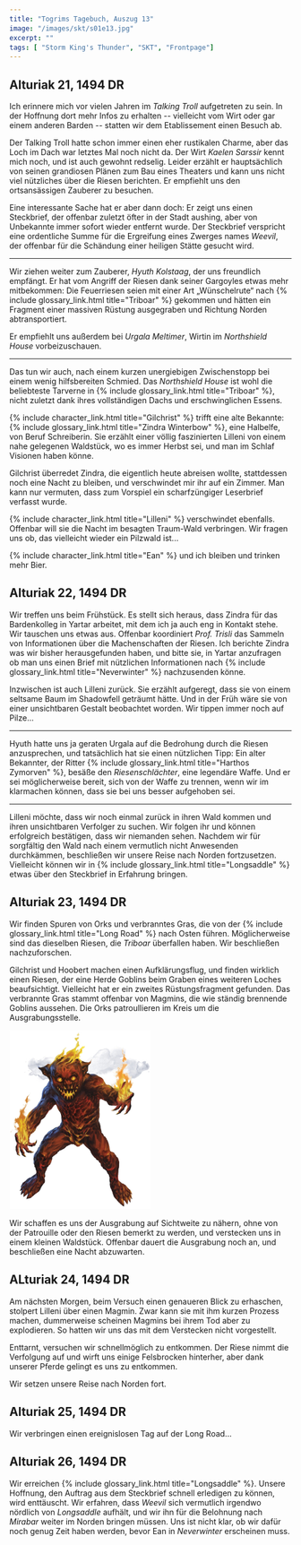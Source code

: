 ```yaml
---
title: "Togrims Tagebuch, Auszug 13"
image: "/images/skt/s01e13.jpg"
excerpt: ""
tags: [ "Storm King's Thunder", "SKT", "Frontpage"]
---
```


## Alturiak 21, 1494 DR

Ich erinnere mich vor vielen Jahren im *Talking Troll* aufgetreten zu sein. In der Hoffnung
dort mehr Infos zu erhalten -- vielleicht vom Wirt oder gar einem anderen Barden -- statten
wir dem Etablissement einen Besuch ab.

Der Talking Troll hatte schon immer einen eher rustikalen Charme, aber das Loch im Dach war
letztes Mal noch nicht da. Der Wirt *Kaelen Sarssir* kennt mich noch, und ist auch gewohnt
redselig. Leider erzählt er hauptsächlich von seinen grandiosen Plänen zum Bau eines Theaters
und kann uns nicht viel nützliches über die Riesen berichten. Er empfiehlt uns den
ortsansässigen Zauberer zu besuchen.

Eine interessante Sache hat er aber dann doch: Er zeigt uns einen Steckbrief, der offenbar
zuletzt öfter in der Stadt aushing, aber von Unbekannte immer sofort wieder entfernt wurde.
Der Steckbrief verspricht eine ordentliche Summe für die Ergreifung eines Zwerges names
*Weevil*, der offenbar für die Schändung einer heiligen Stätte gesucht wird.

---

Wir ziehen weiter zum Zauberer, *Hyuth Kolstaag*, der uns freundlich empfängt. Er hat vom Angriff
der Riesen dank seiner Gargoyles etwas mehr mitbekommen: Die Feuerriesen seien mit einer Art
„Wünschelrute“ nach {% include glossary_link.html title="Triboar" %} gekommen und hätten ein
Fragment einer massiven Rüstung ausgegraben und Richtung Norden abtransportiert.

Er empfiehlt uns außerdem bei *Urgala Meltimer*, Wirtin im *Northshield House* vorbeizuschauen.

---

Das tun wir auch, nach einem kurzen unergiebigen Zwischenstopp bei einem wenig hilfsbereiten
Schmied. Das *Northshield House* ist wohl die beliebteste Tarverne in {% include glossary_link.html
title="Triboar" %}, nicht zuletzt dank ihres vollständigen Dachs und erschwinglichen Essens.

{% include character_link.html title="Gilchrist" %} trifft eine alte Bekannte: {% include
glossary_link.html title="Zindra Winterbow" %}, eine Halbelfe, von Beruf Schreiberin. Sie erzählt
einer völlig faszinierten Lilleni von einem nahe gelegenen Waldstück, wo es immer Herbst sei, und
man im Schlaf Visionen haben könne.

Gilchrist überredet Zindra, die eigentlich heute abreisen wollte, stattdessen noch eine Nacht
zu bleiben, und verschwindet mir ihr auf ein Zimmer. Man kann nur vermuten, dass zum Vorspiel
ein scharfzüngiger Leserbrief verfasst wurde.

{% include character_link.html title="Lilleni" %} verschwindet ebenfalls. Offenbar will sie die
Nacht im besagten Traum-Wald verbringen. Wir fragen uns ob, das vielleicht wieder ein Pilzwald
ist...

{% include character_link.html title="Ean" %} und ich bleiben und trinken mehr Bier.


## Alturiak 22, 1494 DR

Wir treffen uns beim Frühstück. Es stellt sich heraus, dass Zindra für das Bardenkolleg
in Yartar arbeitet, mit dem ich ja auch eng in Kontakt stehe. Wir tauschen uns etwas aus.
Offenbar koordiniert *Prof. Trisli* das Sammeln von Informationen über die Machenschaften der
Riesen.  Ich berichte Zindra was wir bisher herausgefunden haben, und bitte sie, in Yartar
anzufragen ob man uns einen Brief mit nützlichen Informationen nach {% include glossary_link.html
title="Neverwinter" %} nachzusenden könne.

Inzwischen ist auch Lilleni zurück. Sie erzählt aufgeregt, dass sie von einem seltsame Baum
im Shadowfell geträumt hätte. Und in der Früh wäre sie von einer unsichtbaren Gestalt beobachtet
worden. Wir tippen immer noch auf Pilze...

---

Hyuth hatte uns ja geraten Urgala auf die Bedrohung durch die Riesen anzusprechen, und tatsächlich
hat sie einen nützlichen Tipp: Ein alter Bekannter, der Ritter {% include glossary_link.html
title="Harthos Zymorven" %}, besäße den *Riesenschlächter*, eine legendäre Waffe. Und er sei
möglicherweise bereit, sich von der Waffe zu trennen, wenn wir im klarmachen können, dass sie
bei uns besser aufgehoben sei.

---

Lilleni möchte, dass wir noch einmal zurück in ihren Wald kommen und ihren unsichtbaren
Verfolger zu suchen. Wir folgen ihr und können erfolgreich bestätigen, dass wir niemanden
sehen. Nachdem wir für sorgfältig den Wald nach einem vermutlich nicht Anwesenden
durchkämmen, beschließen wir unsere Reise nach Norden fortzusetzen. Vielleicht können wir
in {% include glossary_link.html title="Longsaddle" %} etwas über den Steckbrief in Erfahrung
bringen.


## Alturiak 23, 1494 DR

Wir finden Spuren von Orks und verbranntes Gras, die von der {% include glossary_link.html
title="Long Road" %} nach Osten führen. Möglicherweise sind das dieselben Riesen, die *Triboar*
überfallen haben. Wir beschließen nachzuforschen.

Gilchrist und Hoobert machen einen Aufklärungsflug, und finden wirklich einen Riesen, der eine
Herde Goblins beim Graben eines weiteren Loches beaufsichtigt. Vielleicht hat er ein zweites
Rüstungsfragment gefunden. Das verbrannte Gras stammt offenbar von Magmins, die wie ständig
brennende Goblins aussehen. Die Orks patroullieren im Kreis um die Ausgrabungsstelle.

<img src='/images/skt/magmin.jpg' style="max-width: 50%"/>

Wir schaffen es uns der Ausgrabung auf Sichtweite zu nähern, ohne von der Patrouille oder
den Riesen bemerkt zu werden, und verstecken uns in einem kleinen Waldstück. Offenbar dauert
die Ausgrabung noch an, und beschließen eine Nacht abzuwarten.


## ALturiak 24, 1494 DR

Am nächsten Morgen, beim Versuch einen genaueren Blick zu erhaschen, stolpert Lilleni
über einen Magmin. Zwar kann sie mit ihm kurzen Prozess machen, dummerweise scheinen Magmins
bei ihrem Tod aber zu explodieren. So hatten wir uns das mit dem Verstecken nicht vorgestellt.

Enttarnt, versuchen wir schnellmöglich zu entkommen. Der Riese nimmt die Verfolgung auf und wirft
uns einige Felsbrocken hinterher, aber dank unserer Pferde gelingt es uns zu entkommen.

Wir setzen unsere Reise nach Norden fort.


## Alturiak 25, 1494 DR

Wir verbringen einen ereignislosen Tag auf der Long Road...


## Alturiak 26, 1494 DR

Wir erreichen {% include glossary_link.html title="Longsaddle" %}. Unsere Hoffnung, den
Auftrag aus dem Steckbrief schnell erledigen zu können, wird enttäuscht. Wir erfahren, dass
*Weevil* sich vermutlich irgendwo nördlich von *Longsaddle* aufhält, und wir ihn für die
Belohnung nach *Mirabar* weiter im Norden bringen müssen. Uns ist nicht klar, ob wir dafür
noch genug Zeit haben werden, bevor Ean in *Neverwinter* erscheinen muss.
